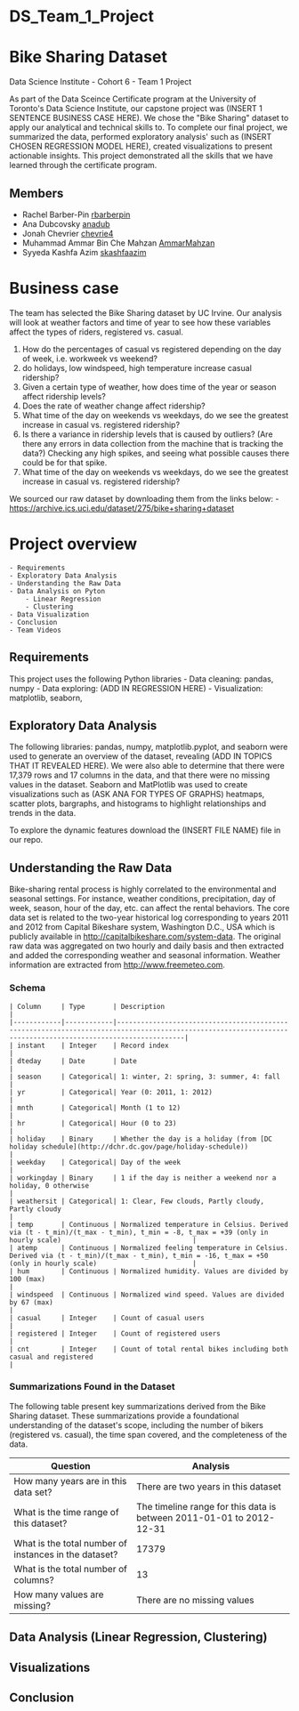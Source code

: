 # DS_Team_1_Project

# Bike Sharing Dataset

Data Science Institute - Cohort 6 - Team 1 Project

As part of the Data Sceince Certificate program at the University of Toronto's Data Science Institute, our capstone project was (INSERT 1 SENTENCE BUSINESS CASE HERE). We chose the "Bike Sharing" dataset to apply our analytical and technical skills to. To complete our final project, we summarized the data, performed exploratory analysis' such as (INSERT CHOSEN REGRESSION MODEL HERE), created visualizations to present actionable insights. This project demonstrated all the skills that we have learned through the certificate program. 


## Members


- Rachel Barber-Pin [rbarberpin](https://github.com/rbarberpin)
- Ana Dubcovsky [anadub](https://github.com/anadub)
- Jonah Chevrier [chevrie4](https://github.com/chevrie4)
- Muhammad Ammar Bin Che Mahzan [AmmarMahzan](https://github.com/AmmarMahzan)
- Syyeda Kashfa Azim [skashfaazim](https://github.com/skashfaazim) 

# Business case


The team has selected the Bike Sharing dataset by UC Irvine. Our analysis will look at weather factors and time of year to see how these variables affect the types of riders, registered vs. casual. 
1. How do the percentages of casual vs registered depending on the day of week, i.e. workweek vs weekend?
2. do holidays, low windspeed, high temperature increase casual ridership?
3. Given a certain type of weather, how does time of the year or season affect ridership levels? 
4. Does the rate of weather change affect ridership? 
5. What time of the day on weekends vs weekdays, do we see the greatest increase in casual vs. registered ridership?
6. Is there a variance in ridership levels that is caused by outliers? (Are there any errors in data collection from the machine that is tracking the data?) Checking any high spikes, and seeing what possible causes there could be for that spike. 
7. What time of the day on weekends vs weekdays, do we see the greatest increase in casual vs. registered ridership?

We sourced our raw dataset by downloading them from the links below: 
    - https://archive.ics.uci.edu/dataset/275/bike+sharing+dataset

# Project overview  
  
    - Requirements
    - Exploratory Data Analysis
    - Understanding the Raw Data
    - Data Analysis on Pyton
        - Linear Regression
        - Clustering
    - Data Visualization
    - Conclusion
    - Team Videos


## Requirements


This project uses the following Python libraries
    - Data cleaning: pandas, numpy
    - Data exploring: (ADD IN REGRESSION HERE) 
    - Visualization: matplotlib, seaborn, 

## Exploratory Data Analysis

The following libraries: pandas, numpy, matplotlib.pyplot, and seaborn were used to generate an overview of the dataset, revealing (ADD IN TOPICS THAT IT REVEALED HERE). We were also able to determine that there were 17,379 rows and 17 columns in the data, and that there were no missing values in the dataset. Seaborn and MatPlotlib was used to create visualizations such as (ASK ANA FOR TYPES OF GRAPHS) heatmaps, scatter plots, bargraphs, and histograms to highlight relationships and trends in the data.

To explore the dynamic features download the (INSERT FILE NAME) file in our repo. 

## Understanding the Raw Data
Bike-sharing rental process is highly correlated to the environmental and seasonal settings. For instance, weather conditions, precipitation, day of week, season, hour of the day, etc. can affect the rental behaviors. The core data set is related to the two-year historical log corresponding to years 2011 and 2012 from Capital Bikeshare system, Washington D.C., USA which is publicly available in http://capitalbikeshare.com/system-data.
The original raw data was aggregated on two hourly and daily basis and then extracted and added the corresponding weather and seasonal information. Weather information are extracted from http://www.freemeteo.com. 


### Schema 

```csv
| Column     | Type       | Description                                                                                                                                                 |
|------------|------------|-------------------------------------------------------------------------------------------------------------------------------------------------------------|
| instant    | Integer    | Record index                                                                                                                                                |
| dteday     | Date       | Date                                                                                                                                                        |
| season     | Categorical| 1: winter, 2: spring, 3: summer, 4: fall                                                                                                                     |
| yr         | Categorical| Year (0: 2011, 1: 2012)                                                                                                                                      |
| mnth       | Categorical| Month (1 to 12)                                                                                                                                              |
| hr         | Categorical| Hour (0 to 23)                                                                                                                                               |
| holiday    | Binary     | Whether the day is a holiday (from [DC holiday schedule](http://dchr.dc.gov/page/holiday-schedule))                                                        |
| weekday    | Categorical| Day of the week                                                                                                                                              |
| workingday | Binary     | 1 if the day is neither a weekend nor a holiday, 0 otherwise                                                                                                |
| weathersit | Categorical| 1: Clear, Few clouds, Partly cloudy, Partly cloudy                                                                                                           |
| temp       | Continuous | Normalized temperature in Celsius. Derived via (t - t_min)/(t_max - t_min), t_min = -8, t_max = +39 (only in hourly scale)                                 |
| atemp      | Continuous | Normalized feeling temperature in Celsius. Derived via (t - t_min)/(t_max - t_min), t_min = -16, t_max = +50 (only in hourly scale)                        |
| hum        | Continuous | Normalized humidity. Values are divided by 100 (max)                                                                                                        |
| windspeed  | Continuous | Normalized wind speed. Values are divided by 67 (max)                                                                                                       |
| casual     | Integer    | Count of casual users                                                                                                                                       |
| registered | Integer    | Count of registered users                                                                                                                                   |
| cnt        | Integer    | Count of total rental bikes including both casual and registered                                                                                            |

```

### Summarizations Found in the Dataset

The following table present key summarizations derived from the Bike Sharing dataset. These summarizations provide a foundational understanding of the dataset's scope, including the number of bikers (registered vs. casual), the time span covered, and the completeness of the data. 

| Question                                   | Analysis                                                  |
|--------------------------------------------|------------------------------------------------------------|
| How many years are in this data set?       | There are two years in this dataset                        |
| What is the time range of this dataset?    | The timeline range for this data is between 2011-01-01 to 2012-12-31 |
| What is the total number of instances in the dataset? | 17379                                          |
| What is the total number of columns?       | 13                                                         |
| How many values are missing?               | There are no missing values                                |


## Data Analysis (Linear Regression, Clustering)

## Visualizations

## Conclusion
